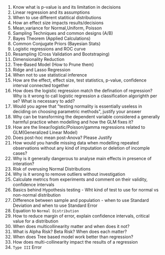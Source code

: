 1. Know what is p-value is and its limitation in decisions
2. Linear regression and its assumptions
3. When to use different statitical distributions
4. How an effect size impacts results/decisions
5. Mean,variance for Normal,Uniform, Poisson
6. Sampling Techniques and common designs (A/B)
7. Bayes Theorem (Applied Calculations)
8. Common Conjugate Priors (Bayesian Stats)
9. Logistic regressions and ROC curve
10. Resampling (Cross Validation and Bootstraping)
11. Dimensionality Reduction
12. Tree-Based Model (How to Prune them)
13. Ridge and Lasso Regression
14. When not to use statistical inference
15. How are the effect, effect size, test statistics, p-value, confidence interval connected together
16. How does the logistic regression match the defination of regression? Why is it wrong to call logistic regression a classification algorighth per se? What is necessary to add?
17. Would you agree that "testing normality is essentially useless in  deciding on choosing parametric methods", justify your answer
18. Why can be transforming the dependent variable considered a generally harmful practice when modelling and how the GLM fixes it?
19. How are the linear/logistic/Poisson/gamma regressions related to GLM(Generalized Linear Model)
20. Does post-hoc mean post-Anova? Please Justify
21. How would you handle missing data when modelling repeated observations without any kind of imputation or deletion of incomple cases?
22. Why is it generally dangerous to analyse main effects in presence of interation?
23. Risk of overusing Normal Distributions
24. Why is it wrong to remove outliers without investigation
25. Calculate metrics from experiments and comment on their validity, confidence intervals 
26. Basics behind Hypothesis testing - Wht kind of test to use for normal vs non-normal distribution
27. Difference between sample and population - when to use Standard Deviation and when to use Standard Error
28. Equation to `Normal Distribution`
29. How to reduce margin of error, explain confidence intervals, critical value for a distribution
30. When does multicollinearity matter and when does it not?
31. What is Alpha Risk? Beta Risk? When does each matter?
32. When does Tree based model work better than regression?
33. How does multi-collinearity impact the results of a regression
34. `Type III` Error